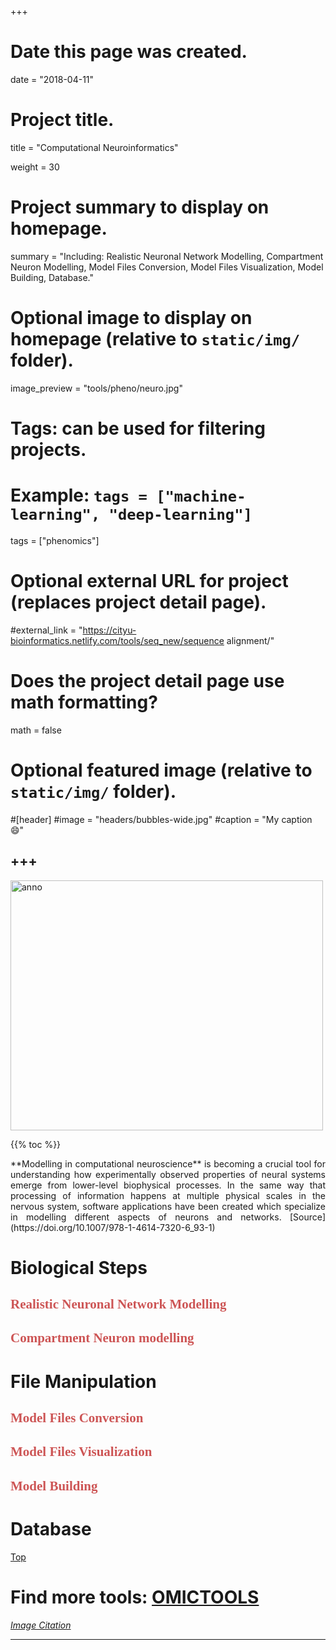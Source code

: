 +++
# Date this page was created.
date = "2018-04-11"

# Project title.
title = "Computational Neuroinformatics"

weight = 30
# Project summary to display on homepage.
summary = "Including: Realistic Neuronal Network Modelling, Compartment Neuron Modelling, Model Files Conversion, Model Files Visualization, Model Building, Database."

# Optional image to display on homepage (relative to `static/img/` folder).
image_preview = "tools/pheno/neuro.jpg"

# Tags: can be used for filtering projects.
# Example: `tags = ["machine-learning", "deep-learning"]`
tags = ["phenomics"]

# Optional external URL for project (replaces project detail page).
#external_link = "https://cityu-bioinformatics.netlify.com/tools/seq_new/sequence alignment/"


# Does the project detail page use math formatting?
math = false

# Optional featured image (relative to `static/img/` folder).
#[header]
#image = "headers/bubbles-wide.jpg"
#caption = "My caption :smile:"


+++
---

<img src="/img/tools/pheno/neuro.jpg"  width="500" height="400" alt="anno" align="center">

<span id="top"></span>

{{% toc %}}

<p align="justify">**Modelling in computational neuroscience** is becoming a crucial tool for understanding how experimentally observed properties of neural systems emerge from lower-level biophysical processes. In the same way that processing of information happens at multiple physical scales in the nervous system, software applications have been created which specialize in modelling different aspects of neurons and networks. [Source](https://doi.org/10.1007/978-1-4614-7320-6_93-1)

# Biological Steps

## <font color=#CD5555 face="黑体">Realistic Neuronal Network Modelling</font>

## <font color=#CD5555 face="黑体">Compartment Neuron modelling</font>

# File Manipulation

## <font color=#CD5555 face="黑体">Model Files Conversion</font>

## <font color=#CD5555 face="黑体">Model Files Visualization</font>

## <font color=#CD5555 face="黑体">Model Building</font>

# Database

[<i class="fa fa-hand-o-up fa-1x "></i>Top](#top)

# Find more tools: [**OMICTOOLS**](https://omictools.com/phenomics-category)

[*Image Citation*](http://www.medicalimagingtalk.com/radiology-imaging/test-follow-medical-imaging-appropriateness-criteria/)

---